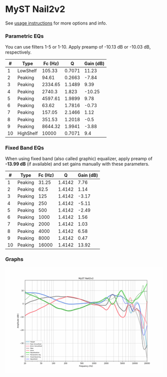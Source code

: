 # MyST Nail2v2
See [usage instructions](https://github.com/jaakkopasanen/AutoEq#usage) for more options and info.

### Parametric EQs
You can use filters 1-5 or 1-10. Apply preamp of -10.13 dB or -10.03 dB, respectively.

|   # | Type      |   Fc (Hz) |      Q |   Gain (dB) |
|-----|-----------|-----------|--------|-------------|
|   1 | LowShelf  |    105.33 | 0.7071 |       11.23 |
|   2 | Peaking   |     94.61 | 0.2663 |       -7.84 |
|   3 | Peaking   |   2334.65 | 1.1489 |        9.39 |
|   4 | Peaking   |   2740.3  | 1.823  |      -10.25 |
|   5 | Peaking   |   4597.61 | 1.9899 |        9.78 |
|   6 | Peaking   |     63.62 | 1.7816 |       -0.73 |
|   7 | Peaking   |    157.05 | 2.1466 |        1.12 |
|   8 | Peaking   |    351.53 | 1.2018 |       -0.5  |
|   9 | Peaking   |   8644.32 | 1.9941 |       -3.88 |
|  10 | HighShelf |  10000    | 0.7071 |        9.4  |

### Fixed Band EQs
When using fixed band (also called graphic) equalizer, apply preamp of **-13.99 dB** (if available) and set gains manually with these parameters.

|   # | Type    |   Fc (Hz) |      Q |   Gain (dB) |
|-----|---------|-----------|--------|-------------|
|   1 | Peaking |     31.25 | 1.4142 |        7.76 |
|   2 | Peaking |     62.5  | 1.4142 |        1.14 |
|   3 | Peaking |    125    | 1.4142 |       -3.17 |
|   4 | Peaking |    250    | 1.4142 |       -5.11 |
|   5 | Peaking |    500    | 1.4142 |       -2.49 |
|   6 | Peaking |   1000    | 1.4142 |        1.56 |
|   7 | Peaking |   2000    | 1.4142 |        1.03 |
|   8 | Peaking |   4000    | 1.4142 |        6.58 |
|   9 | Peaking |   8000    | 1.4142 |        0.47 |
|  10 | Peaking |  16000    | 1.4142 |       13.92 |

### Graphs
![](./MyST%20Nail2v2.png)
